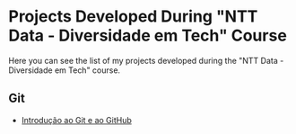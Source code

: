 # Projects Developed During "NTT Data - Diversidade em Tech" Course
Here you can see the list of my projects developed during the "NTT Data - Diversidade em Tech" course.

## Git
 - [Introdução ao Git e ao GitHub](https://github.com/devthiart/dio-cookbook)
